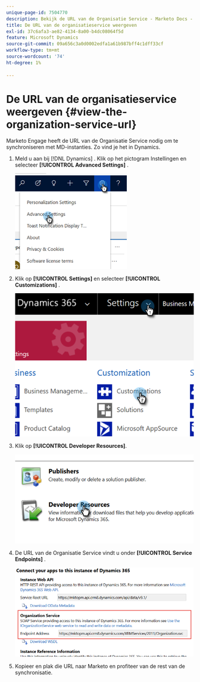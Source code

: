 ```yaml
---
unique-page-id: 7504770
description: Bekijk de URL van de Organisatie Service - Marketo Docs - Productdocumentatie
title: De URL van de organisatieservice weergeven
exl-id: 37c6afa3-ae82-4134-8a00-b4dc08064f5d
feature: Microsoft Dynamics
source-git-commit: 09a656c3a0d0002edfa1a61b987bff4c1dff33cf
workflow-type: tm+mt
source-wordcount: '74'
ht-degree: 1%

---
```


# De URL van de organisatieservice weergeven {#view-the-organization-service-url}

Marketo Engage heeft de URL van de Organisatie Service nodig om te synchroniseren met MD-instanties. Zo vind je het in Dynamics.

1. Meld u aan bij [!DNL Dynamics] . Klik op het pictogram Instellingen en selecteer **[!UICONTROL Advanced Settings]** .

   ![](assets/one.png)

1. Klik op **[!UICONTROL Settings]** en selecteer **[!UICONTROL Customizations]** .

   ![](assets/two.png)

1. Klik op **[!UICONTROL Developer Resources]**.

   ![](assets/three.png)

1. De URL van de Organisatie Service vindt u onder **[!UICONTROL Service Endpoints]** .

   ![](assets/four.png)

1. Kopieer en plak die URL naar Marketo en profiteer van de rest van de synchronisatie.
